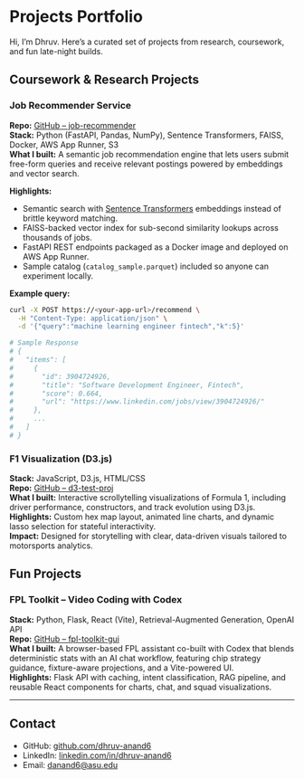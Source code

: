 # Projects Portfolio

Hi, I’m Dhruv. Here’s a curated set of projects from research, coursework, and fun late-night builds.

## Coursework & Research Projects

### Job Recommender Service
**Repo:** [GitHub – job-recommender](https://github.com/danand6/job-recommender)  
**Stack:** Python (FastAPI, Pandas, NumPy), Sentence Transformers, FAISS, Docker, AWS App Runner, S3  
**What I built:** A semantic job recommendation engine that lets users submit free-form queries and receive relevant postings powered by embeddings and vector search.

**Highlights:**
- Semantic search with [Sentence Transformers](https://www.sbert.net/) embeddings instead of brittle keyword matching.  
- FAISS-backed vector index for sub-second similarity lookups across thousands of jobs.  
- FastAPI REST endpoints packaged as a Docker image and deployed on AWS App Runner.  
- Sample catalog (`catalog_sample.parquet`) included so anyone can experiment locally.

**Example query:**
```bash
curl -X POST https://<your-app-url>/recommend \
  -H "Content-Type: application/json" \
  -d '{"query":"machine learning engineer fintech","k":5}'

# Sample Response
# {
#   "items": [
#     {
#       "id": 3904724926,
#       "title": "Software Development Engineer, Fintech",
#       "score": 0.664,
#       "url": "https://www.linkedin.com/jobs/view/3904724926/"
#     },
#     ...
#   ]
# }
```

### F1 Visualization (D3.js)
**Stack:** JavaScript, D3.js, HTML/CSS  
**Repo:** [GitHub – d3-test-proj](https://github.com/blacklamma/d3-test-proj)  
**What I built:** Interactive scrollytelling visualizations of Formula 1, including driver performance, constructors, and track evolution using D3.js.  
**Highlights:** Custom hex map layout, animated line charts, and dynamic lasso selection for stateful interactivity.  
**Impact:** Designed for storytelling with clear, data-driven visuals tailored to motorsports analytics.

## Fun Projects

### FPL Toolkit – Video Coding with Codex
**Stack:** Python, Flask, React (Vite), Retrieval-Augmented Generation, OpenAI API  
**Repo:** [GitHub – fpl-toolkit-gui](https://github.com/danand6/fpl-toolkit-gui)  
**What I built:** A browser-based FPL assistant co-built with Codex that blends deterministic stats with an AI chat workflow, featuring chip strategy guidance, fixture-aware projections, and a Vite-powered UI.  
**Highlights:** Flask API with caching, intent classification, RAG pipeline, and reusable React components for charts, chat, and squad visualizations.

---

## Contact
- GitHub: [github.com/dhruv-anand6](https://github.com/dhruv-anand6)  
- LinkedIn: [linkedin.com/in/dhruv-anand6](https://linkedin.com/in/dhruv-anand6)  
- Email: danand6@asu.edu
